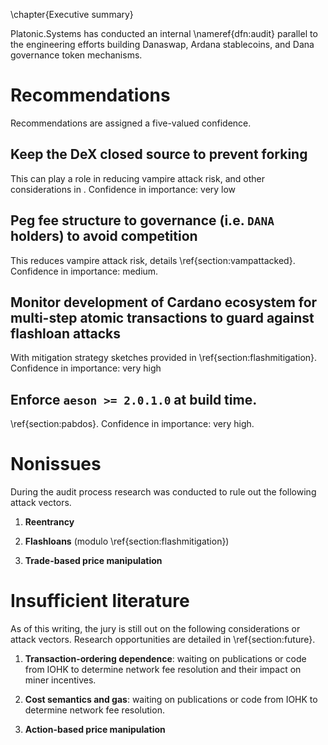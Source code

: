 \chapter{Executive summary}

Platonic.Systems has conducted an internal \nameref{dfn:audit} parallel to the engineering efforts building Danaswap, Ardana stablecoins, and Dana governance token mechanisms. 

# Recommendations

Recommendations are assigned a five-valued confidence. 

## Keep the DeX closed source to prevent forking

This can play a role in reducing vampire attack risk, and other considerations in . Confidence in importance: very low

## Peg fee structure to governance (i.e. `DANA` holders) to avoid competition 

This reduces vampire attack risk, details \ref{section:vampattacked}. Confidence in importance: medium. 

## Monitor development of Cardano ecosystem for **multi-step atomic transactions** to guard against flashloan attacks

With mitigation strategy sketches provided in \ref{section:flashmitigation}. Confidence in importance: very high

## Enforce `aeson >= 2.0.1.0` at build time.

\ref{section:pabdos}. Confidence in importance: very high. 

# Nonissues

During the audit process research was conducted to rule out the following attack vectors.

1. **Reentrancy**

2. **Flashloans** (modulo \ref{section:flashmitigation})

3. **Trade-based price manipulation**

# Insufficient literature

As of this writing, the jury is still out on the following considerations or attack vectors. Research opportunities are detailed in \ref{section:future}.

1. **Transaction-ordering dependence**: waiting on publications or code from IOHK to determine network fee resolution and their impact on miner incentives. 

2. **Cost semantics and gas**: waiting on publications or code from IOHK to determine network fee resolution. 

3. **Action-based price manipulation**
